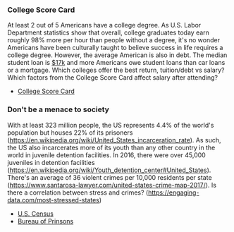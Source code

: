 ### College Score Card

At least 2 out of 5 Americans have a college degree. As U.S. Labor Department statistics show that overall, college graduates today earn roughly 98% more per hour than people without a degree, it's no wonder Americans have been culturally taught to believe success in life requires a college degree. However, the average American is also in debt. The median student loan is [$17k](https://apps.urban.org/features/debt-interactive-map/) and more Americans owe student loans than car loans or a mortgage. Which colleges offer the best return, tuition/debt vs salary? Which factors from the College Score Card affect salary after attending?

* [College Score Card](www.collegescorecard.ed.gov)

### Don't be a menace to society

With at least 323 million people, the US represents 4.4% of the world's population but houses 22% of its prisoners (https://en.wikipedia.org/wiki/United_States_incarceration_rate). As such, the US also incarcerates more of its youth than any other country in the world in juvenile detention facilities. In 2016, there were over 45,000 juveniles in detention facilities (https://en.wikipedia.org/wiki/Youth_detention_center#United_States). There's an average of 36 violent crimes per 10,000 residents per state (https://www.santarosa-lawyer.com/united-states-crime-map-2017/). Is there a correlation between stress and crimes? (https://engaging-data.com/most-stressed-states)

* [U.S. Census](https://www.census.gov)
* [Bureau of Prinsons](https://www.bop.gov/about/statistics/)